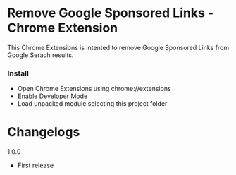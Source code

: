 # Remove Google Sponsored Links - Chrome Extension

This Chrome Extensions is intented to remove Google Sponsored Links from Google Serach results.

### Install
- Open Chrome Extensions using chrome://extensions
- Enable Developer Mode
- Load unpacked module selecting this project folder

# Changelogs

1.0.0
- First release